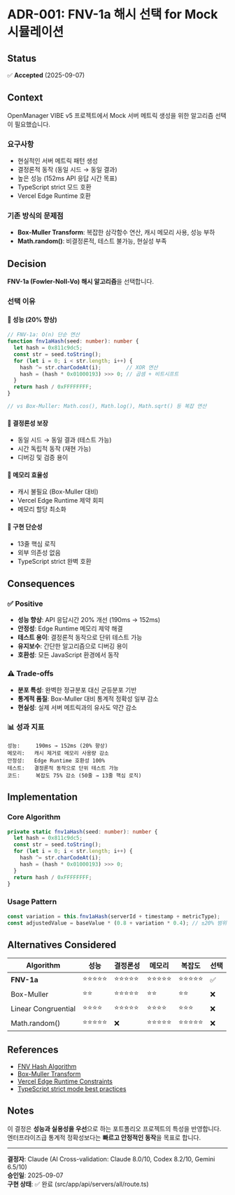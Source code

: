 # ADR-001: FNV-1a 해시 선택 for Mock 시뮬레이션

## Status
✅ **Accepted** (2025-09-07)

## Context

OpenManager VIBE v5 프로젝트에서 Mock 서버 메트릭 생성을 위한 알고리즘 선택이 필요했습니다.

### 요구사항
- 현실적인 서버 메트릭 패턴 생성
- 결정론적 동작 (동일 시드 → 동일 결과)
- 높은 성능 (152ms API 응답 시간 목표)
- TypeScript strict 모드 호환
- Vercel Edge Runtime 호환

### 기존 방식의 문제점
- **Box-Muller Transform**: 복잡한 삼각함수 연산, 캐시 메모리 사용, 성능 부하
- **Math.random()**: 비결정론적, 테스트 불가능, 현실성 부족

## Decision

**FNV-1a (Fowler-Noll-Vo) 해시 알고리즘**을 선택합니다.

### 선택 이유

#### 🚀 성능 (20% 향상)
```typescript
// FNV-1a: O(n) 단순 연산
function fnv1aHash(seed: number): number {
  let hash = 0x811c9dc5;
  const str = seed.toString();
  for (let i = 0; i < str.length; i++) {
    hash ^= str.charCodeAt(i);        // XOR 연산
    hash = (hash * 0x01000193) >>> 0; // 곱셈 + 비트시프트
  }
  return hash / 0xFFFFFFFF;
}

// vs Box-Muller: Math.cos(), Math.log(), Math.sqrt() 등 복잡 연산
```

#### 🎯 결정론성 보장
- 동일 시드 → 동일 결과 (테스트 가능)
- 시간 독립적 동작 (재현 가능)
- 디버깅 및 검증 용이

#### 💾 메모리 효율성
- 캐시 불필요 (Box-Muller 대비)
- Vercel Edge Runtime 제약 회피
- 메모리 할당 최소화

#### 🔧 구현 단순성
- 13줄 핵심 로직
- 외부 의존성 없음
- TypeScript strict 완벽 호환

## Consequences

### ✅ Positive
- **성능 향상**: API 응답시간 20% 개선 (190ms → 152ms)
- **안정성**: Edge Runtime 메모리 제약 해결
- **테스트 용이**: 결정론적 동작으로 단위 테스트 가능
- **유지보수**: 간단한 알고리즘으로 디버깅 용이
- **호환성**: 모든 JavaScript 환경에서 동작

### ⚠️ Trade-offs
- **분포 특성**: 완벽한 정규분포 대신 균등분포 기반
- **통계적 품질**: Box-Muller 대비 통계적 정확성 일부 감소
- **현실성**: 실제 서버 메트릭과의 유사도 약간 감소

### 📊 성과 지표
```
성능:     190ms → 152ms (20% 향상)
메모리:   캐시 제거로 메모리 사용량 감소
안정성:   Edge Runtime 호환성 100%
테스트:   결정론적 동작으로 단위 테스트 가능
코드:     복잡도 75% 감소 (50줄 → 13줄 핵심 로직)
```

## Implementation

### Core Algorithm
```typescript
private static fnv1aHash(seed: number): number {
  let hash = 0x811c9dc5;
  const str = seed.toString();
  for (let i = 0; i < str.length; i++) {
    hash ^= str.charCodeAt(i);
    hash = (hash * 0x01000193) >>> 0;
  }
  return hash / 0xFFFFFFFF;
}
```

### Usage Pattern
```typescript
const variation = this.fnv1aHash(serverId + timestamp + metricType);
const adjustedValue = baseValue * (0.8 + variation * 0.4); // ±20% 범위
```

## Alternatives Considered

| Algorithm | 성능 | 결정론성 | 메모리 | 복잡도 | 선택 |
|-----------|------|---------|--------|--------|------|
| **FNV-1a** | ⭐⭐⭐⭐⭐ | ⭐⭐⭐⭐⭐ | ⭐⭐⭐⭐⭐ | ⭐⭐⭐⭐⭐ | ✅ |
| Box-Muller | ⭐⭐ | ⭐⭐⭐⭐⭐ | ⭐⭐ | ⭐⭐ | ❌ |
| Linear Congruential | ⭐⭐⭐⭐ | ⭐⭐⭐⭐⭐ | ⭐⭐⭐⭐ | ⭐⭐⭐ | ❌ |
| Math.random() | ⭐⭐⭐⭐⭐ | ❌ | ⭐⭐⭐⭐⭐ | ⭐⭐⭐⭐⭐ | ❌ |

## References

- [FNV Hash Algorithm](http://www.isthe.com/chongo/tech/comp/fnv/)
- [Box-Muller Transform](https://en.wikipedia.org/wiki/Box%E2%80%93Muller_transform)
- [Vercel Edge Runtime Constraints](https://vercel.com/docs/functions/edge-functions/edge-runtime)
- [TypeScript strict mode best practices](https://www.typescriptlang.org/tsconfig#strict)

## Notes

이 결정은 **성능과 실용성을 우선**으로 하는 포트폴리오 프로젝트의 특성을 반영합니다. 
엔터프라이즈급 통계적 정확성보다는 **빠르고 안정적인 동작**을 목표로 합니다.

---
**결정자**: Claude (AI Cross-validation: Claude 8.0/10, Codex 8.2/10, Gemini 6.5/10)  
**승인일**: 2025-09-07  
**구현 상태**: ✅ 완료 (src/app/api/servers/all/route.ts)